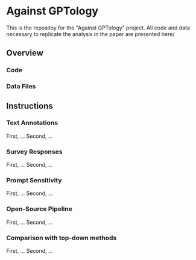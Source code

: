 # Against GPTology
This is the repositoy for the "Against GPTology" project. All code and data necessary to replicate the analysis in the paper are presented here/

## Overview
### Code

### Data Files

## Instructions
### Text Annotations
First, ...
Second, ...

### Survey Responses
First, ...
Second, ...

### Prompt Sensitivity
First, ...
Second, ...

### Open-Source Pipeline
First, ...
Second, ...

### Comparison with top-down methods
First, ...
Second, ...
